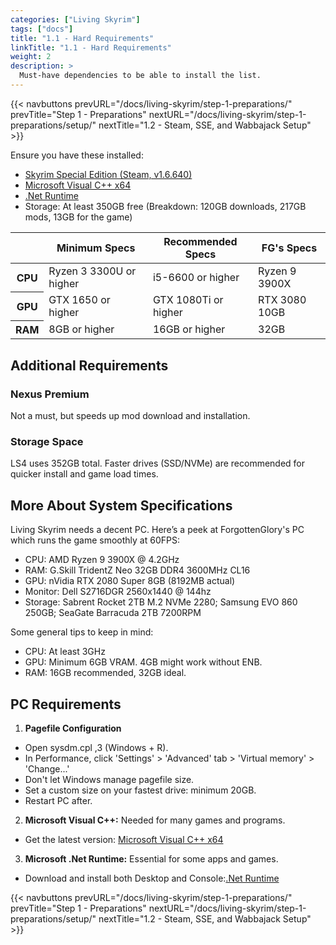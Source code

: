 ```yaml
---
categories: ["Living Skyrim"]
tags: ["docs"] 
title: "1.1 - Hard Requirements"
linkTitle: "1.1 - Hard Requirements"
weight: 2
description: >
  Must-have dependencies to be able to install the list.
---
```


{{< navbuttons prevURL="/docs/living-skyrim/step-1-preparations/" prevTitle="Step 1 - Preparations" nextURL="/docs/living-skyrim/step-1-preparations/setup/" nextTitle="1.2 - Steam, SSE, and Wabbajack Setup" >}}


Ensure you have these installed:

- [Skyrim Special Edition (Steam, v1.6.640)](https://store.steampowered.com/app/489830/The_Elder_Scrolls_V_Skyrim_Special_Edition/)
- [Microsoft Visual C++ x64](https://aka.ms/vs/16/release/vc_redist.x64.exe)
- [.Net Runtime](https://dotnet.microsoft.com/en-us/download/dotnet/5.0/runtime)
- Storage: At least 350GB free (Breakdown: 120GB downloads, 217GB mods, 13GB for the game)

<table>
  <tr>
    <th></th>
    <th style="border-bottom: 1px solid;">Minimum Specs</th>
    <th style="border-bottom: 1px solid;">Recommended Specs</th>
    <th style="border-bottom: 1px solid;">FG's Specs</th>
  </tr>
  <tr>
    <th>CPU</th>
    <td>Ryzen 3 3300U or higher</td>
    <td>i5-6600 or higher</td>
    <td>Ryzen 9 3900X</td>
  </tr>
  <tr>
    <th>GPU</th>
    <td>GTX 1650 or higher</td>
    <td>GTX 1080Ti or higher</td>
    <td>RTX 3080 10GB</td>
  </tr>
  <tr>
    <th>RAM</th>
    <td>8GB or higher</td>
    <td>16GB or higher</td>
    <td>32GB</td>
  </tr>
</table>

## Additional Requirements
### Nexus Premium
Not a must, but speeds up mod download and installation.

### Storage Space
LS4 uses 352GB total. Faster drives (SSD/NVMe) are recommended for quicker install and game load times.

## More About System Specifications
Living Skyrim needs a decent PC. Here’s a peek at ForgottenGlory's PC which runs the game smoothly at 60FPS:

- CPU: AMD Ryzen 9 3900X @ 4.2GHz
- RAM: G.Skill TridentZ Neo 32GB DDR4 3600MHz CL16
- GPU: nVidia RTX 2080 Super 8GB (8192MB actual)
- Monitor: Dell S2716DGR 2560x1440 @ 144hz
- Storage: Sabrent Rocket 2TB M.2 NVMe 2280; Samsung EVO 860 250GB; SeaGate Barracuda 2TB 7200RPM

Some general tips to keep in mind:

- CPU: At least 3GHz
- GPU: Minimum 6GB VRAM. 4GB might work without ENB.
- RAM: 16GB recommended, 32GB ideal.

## PC Requirements

1. **Pagefile Configuration**
  - Open sysdm.cpl ,3 (Windows + R).
  - In Performance, click 'Settings' > 'Advanced' tab > 'Virtual memory' > 'Change...'
  - Don't let Windows manage pagefile size.
  - Set a custom size on your fastest drive: minimum 20GB.
  - Restart PC after.

2.  **Microsoft Visual C++:** Needed for many games and programs.
  - Get the latest version: [Microsoft Visual C++ x64](https://aka.ms/vs/16/release/vc_redist.x64.exe)

3. **Microsoft .Net Runtime:** Essential for some apps and games.
  - Download and install both Desktop and Console:[.Net Runtime](https://dotnet.microsoft.com/en-us/download/dotnet/5.0/runtime)

{{< navbuttons prevURL="/docs/living-skyrim/step-1-preparations/" prevTitle="Step 1 - Preparations" nextURL="/docs/living-skyrim/step-1-preparations/setup/" nextTitle="1.2 - Steam, SSE, and Wabbajack Setup" >}}
